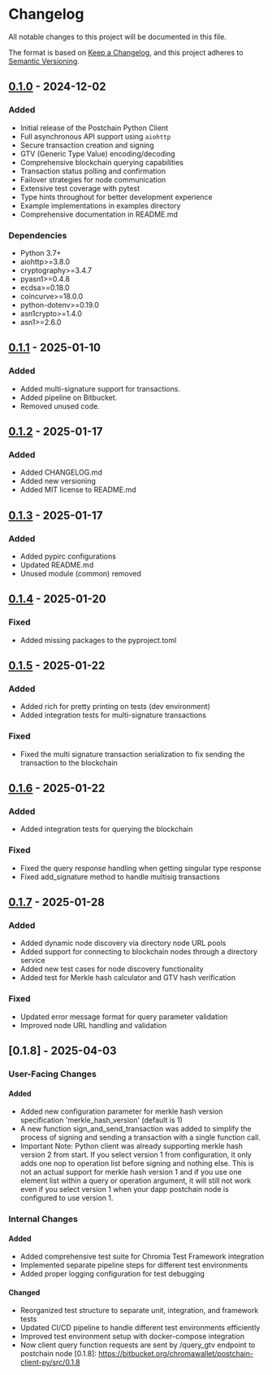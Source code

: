 # Changelog

All notable changes to this project will be documented in this file.

The format is based on [Keep a Changelog](https://keepachangelog.com/en/1.0.0/),
and this project adheres to [Semantic Versioning](https://semver.org/spec/v2.0.0.html).

## [0.1.0] - 2024-12-02

### Added
- Initial release of the Postchain Python Client
- Full asynchronous API support using `aiohttp`
- Secure transaction creation and signing
- GTV (Generic Type Value) encoding/decoding
- Comprehensive blockchain querying capabilities
- Transaction status polling and confirmation
- Failover strategies for node communication
- Extensive test coverage with pytest
- Type hints throughout for better development experience
- Example implementations in examples directory
- Comprehensive documentation in README.md

### Dependencies
- Python 3.7+
- aiohttp>=3.8.0
- cryptography>=3.4.7
- pyasn1>=0.4.8
- ecdsa>=0.18.0
- coincurve>=18.0.0
- python-dotenv>=0.19.0
- asn1crypto>=1.4.0
- asn1>=2.6.0

[0.1.0]: https://bitbucket.org/chromawallet/postchain-client-py/src/0.1.0 

## [0.1.1] - 2025-01-10

### Added
- Added multi-signature support for transactions.
- Added pipeline on Bitbucket.
- Removed unused code.


[0.1.1]: https://bitbucket.org/chromawallet/postchain-client-py/src/0.1.1 


## [0.1.2] - 2025-01-17

### Added
- Added CHANGELOG.md
- Added new versioning
- Added MIT license to README.md

[0.1.2]: https://bitbucket.org/chromawallet/postchain-client-py/src/0.1.2 

## [0.1.3] - 2025-01-17

### Added
- Added pypirc configurations
- Updated README.md
- Unused module (common) removed

[0.1.3]: https://bitbucket.org/chromawallet/postchain-client-py/src/0.1.3 

## [0.1.4] - 2025-01-20

### Fixed
- Added missing packages to the pyproject.toml

[0.1.4]: https://bitbucket.org/chromawallet/postchain-client-py/src/0.1.4 

## [0.1.5] - 2025-01-22

### Added
- Added rich for pretty printing on tests (dev environment)
- Added integration tests for multi-signature transactions

### Fixed
- Fixed the multi signature transaction serialization to fix sending the transaction to the blockchain


[0.1.5]: https://bitbucket.org/chromawallet/postchain-client-py/src/0.1.5 

## [0.1.6] - 2025-01-22

### Added
- Added integration tests for querying the blockchain

### Fixed
- Fixed the query response handling when getting singular type response
- Fixed add_signature method to handle multisig transactions

[0.1.6]: https://bitbucket.org/chromawallet/postchain-client-py/src/0.1.6 

## [0.1.7] - 2025-01-28

### Added
- Added dynamic node discovery via directory node URL pools
- Added support for connecting to blockchain nodes through a directory service
- Added new test cases for node discovery functionality
- Added test for Merkle hash calculator and GTV hash verification

### Fixed
- Updated error message format for query parameter validation
- Improved node URL handling and validation

[0.1.7]: https://bitbucket.org/chromawallet/postchain-client-py/src/0.1.7

## [0.1.8] - 2025-04-03

### User-Facing Changes
#### Added
- Added new configuration parameter for merkle hash version specification 'merkle_hash_version' (default is 1)
- A new function sign_and_send_transaction was added to simplify the process of signing and sending a transaction with a single function call.
- Important Note: Python client was already supporting merkle hash version 2 from start. If you select version 1 from configuration, it only adds one nop to operation list before signing and nothing else. This is not an actual support for merkle hash version 1 and if you use one element list within a query or operation argument, it will still not work even if you select version 1 when your dapp postchain node is configured to use version 1.
### Internal Changes
#### Added
- Added comprehensive test suite for Chromia Test Framework integration
- Implemented separate pipeline steps for different test environments
- Added proper logging configuration for test debugging

#### Changed
- Reorganized test structure to separate unit, integration, and framework tests
- Updated CI/CD pipeline to handle different test environments efficiently
- Improved test environment setup with docker-compose integration
- Now client query function requests are sent by /query_gtv endpoint to postchain node
[0.1.8]: https://bitbucket.org/chromawallet/postchain-client-py/src/0.1.8
